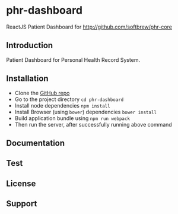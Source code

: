 # phr-dashboard
ReactJS Patient Dashboard for http://github.com/softbrew/phr-core

## Introduction
Patient Dashboard for Personal Health Record System.

## Installation

- Clone the [GitHub repo](https://github.com/softbrew/phr-dashboard)
- Go to the project directory `cd phr-dashboard`
- Install node dependencies `npm install`
- Install Browser (using `bower`) dependencies `bower install`
- Build application bundle using `npm run webpack`
- Then run the server, after successfully running above command

## Documentation

## Test

## License

## Support

